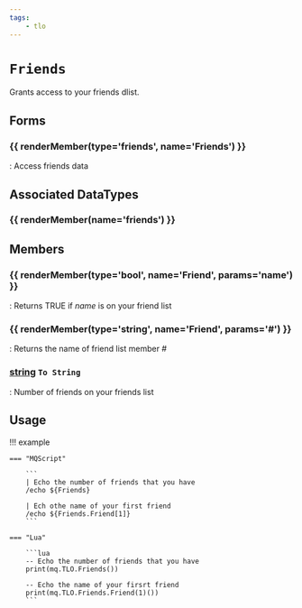 ```yaml
---
tags:
    - tlo
---
```

# `Friends`

Grants access to your friends dlist.

## Forms

### {{ renderMember(type='friends', name='Friends') }} 

:   Access friends data


## Associated DataTypes

### {{ renderMember(name='friends') }} 

## Members

### {{ renderMember(type='bool', name='Friend', params='name') }} 

:   Returns TRUE if _name_ is on your friend list

### {{ renderMember(type='string', name='Friend', params='#') }} 

:   Returns the name of friend list member _\#_

### [string][string] `To String`

:   Number of friends on your friends list



## Usage

!!! example

    === "MQScript"

        ```
        | Echo the number of friends that you have
        /echo ${Friends}

        | Ech othe name of your first friend
        /echo ${Friends.Friend[1]}
        ```

    === "Lua"

        ```lua
        -- Echo the number of friends that you have
        print(mq.TLO.Friends())

        -- Echo the name of your firsrt friend
        print(mq.TLO.Friends.Friend(1)())
        ```
[string]: ../data-types/datatype-string.md
[bool]: ../data-types/datatype-bool.md
[friends]: #friends-type
